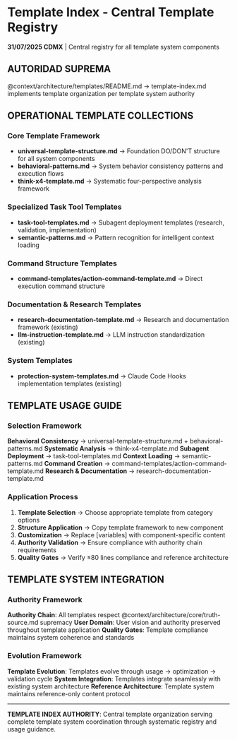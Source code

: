 # Template Index - Central Template Registry

**31/07/2025 CDMX** | Central registry for all template system components

## AUTORIDAD SUPREMA
@context/architecture/templates/README.md → template-index.md implements template organization per template system authority

## OPERATIONAL TEMPLATE COLLECTIONS

### Core Template Framework
- **universal-template-structure.md** → Foundation DO/DON'T structure for all system components
- **behavioral-patterns.md** → System behavior consistency patterns and execution flows
- **think-x4-template.md** → Systematic four-perspective analysis framework

### Specialized Task Tool Templates
- **task-tool-templates.md** → Subagent deployment templates (research, validation, implementation)
- **semantic-patterns.md** → Pattern recognition for intelligent context loading

### Command Structure Templates
- **command-templates/action-command-template.md** → Direct execution command structure

### Documentation & Research Templates
- **research-documentation-template.md** → Research and documentation framework (existing)
- **llm-instruction-template.md** → LLM instruction standardization (existing)

### System Templates
- **protection-system-templates.md** → Claude Code Hooks implementation templates (existing)

## TEMPLATE USAGE GUIDE

### Selection Framework
**Behavioral Consistency** → universal-template-structure.md + behavioral-patterns.md
**Systematic Analysis** → think-x4-template.md
**Subagent Deployment** → task-tool-templates.md
**Context Loading** → semantic-patterns.md
**Command Creation** → command-templates/action-command-template.md
**Research & Documentation** → research-documentation-template.md

### Application Process
1. **Template Selection** → Choose appropriate template from category options
2. **Structure Application** → Copy template framework to new component
3. **Customization** → Replace [variables] with component-specific content
4. **Authority Validation** → Ensure compliance with authority chain requirements
5. **Quality Gates** → Verify ≤80 lines compliance and reference architecture

## TEMPLATE SYSTEM INTEGRATION

### Authority Framework
**Authority Chain**: All templates respect @context/architecture/core/truth-source.md supremacy
**User Domain**: User vision and authority preserved throughout template application
**Quality Gates**: Template compliance maintains system coherence and standards

### Evolution Framework
**Template Evolution**: Templates evolve through usage → optimization → validation cycle
**System Integration**: Templates integrate seamlessly with existing system architecture
**Reference Architecture**: Template system maintains reference-only content protocol

---
**TEMPLATE INDEX AUTHORITY**: Central template organization serving complete template system coordination through systematic registry and usage guidance.